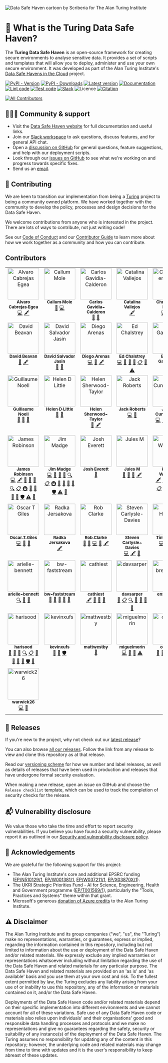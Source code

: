 ![Data Safe Haven cartoon by Scriberia for The Alan Turing Institute](docs/source/_static/scriberia_diagram.jpg)

# 👀 What is the Turing Data Safe Haven?

The **Turing Data Safe Haven** is an open-source framework for creating secure environments to analyse sensitive data.
It provides a set of scripts and templates that will allow you to deploy, administer and use your own secure environment.
It was developed as part of the Alan Turing Institute's [Data Safe Havens in the Cloud](https://www.turing.ac.uk/research/research-projects/data-safe-havens-cloud) project.

[![PyPI - Version](https://img.shields.io/pypi/v/data-safe-haven)](https://pypi.org/project/data-safe-haven/)
[![PyPI - Downloads](https://img.shields.io/pypi/dm/data-safe-haven)](https://pypi.org/project/data-safe-haven/)
[![Latest version](https://img.shields.io/github/v/release/alan-turing-institute/data-safe-haven?style=flat&label=Latest&color=%234B78E6)](https://github.com/alan-turing-institute/data-safe-haven/releases)
[![Documentation](https://readthedocs.org/projects/data-safe-haven/badge/?version=latest)](https://data-safe-haven.readthedocs.io/en/latest/?badge=latest)
[![Lint code](https://github.com/alan-turing-institute/data-safe-haven/actions/workflows/lint_code.yaml/badge.svg)](https://github.com/alan-turing-institute/data-safe-haven/actions/workflows/lint_code.yaml)
[![Test code](https://github.com/alan-turing-institute/data-safe-haven/actions/workflows/test_code.yaml/badge.svg)](https://github.com/alan-turing-institute/data-safe-haven/actions/workflows/test_code.yaml)
[![Slack](https://img.shields.io/badge/Join%20us!-yellow?style=flat&logo=slack&logoColor=white&labelColor=4A154B&label=Slack)](https://join.slack.com/t/turingdatasafehaven/signup)
![Licence](https://img.shields.io/github/license/alan-turing-institute/data-safe-haven)
[![Citation](https://img.shields.io/badge/citation-cite%20this%20project-informational)](https://github.com/alan-turing-institute/data-safe-haven/blob/develop/CITATION.cff)
<!-- ALL-CONTRIBUTORS-BADGE:START - Do not remove or modify this section -->
[![All Contributors](https://img.shields.io/badge/all_contributors-50-orange.svg?style=flat-square)](#contributors-)
<!-- ALL-CONTRIBUTORS-BADGE:END -->

## 🧑‍🧑‍🧒 Community & support

- Visit the [Data Safe Haven website](https://data-safe-haven.readthedocs.io) for full documentation and useful links.
- Join our [Slack workspace](https://join.slack.com/t/turingdatasafehaven/shared_invite/zt-104oyd8wn-DyOufeaAQFiJDlG5dDGk~w) to ask questions, discuss features, and for general API chat.
- Open a [discussion on GitHub](https://github.com/alan-turing-institute/data-safe-haven/discussions) for general questions, feature suggestions, and help with our deployment scripts.
- Look through our [issues on GitHub](https://github.com/alan-turing-institute/data-safe-haven/issues) to see what we're working on and progress towards specific fixes.
- Send us an [email](mailto:safehavendevs@turing.ac.uk).

## 👐 Contributing

We are keen to transition our implementation from being a [Turing](https://www.turing.ac.uk/) project to being a community owned platform.
We have worked together with the community to develop the policy, processes and design decisions for the Data Safe Haven.

We welcome contributions from anyone who is interested in the project.
There are lots of ways to contribute, not just writing code!

See our [Code of Conduct](CODE_OF_CONDUCT.md) and our [Contributor Guide](CONTRIBUTING.md) to learn more about how we work together as a community and how you can contribute.

## Contributors

<!-- ALL-CONTRIBUTORS-LIST:START - Do not remove or modify this section -->
<!-- prettier-ignore-start -->
<!-- markdownlint-disable -->
<table>
  <tbody>
    <tr>
      <td align="center" valign="top" width="14.28%"><a href="https://warwick.ac.uk/fac/sci/mathsys/people/students/2015intake/cabrejas-egea/"><img src="https://avatars.githubusercontent.com/u/22940095?v=4?s=100" width="100px;" alt="Alvaro Cabrejas Egea"/><br /><sub><b>Alvaro Cabrejas Egea</b></sub></a><br /><a href="https://github.com/alan-turing-institute/data-safe-haven/commits?author=ACabrejas" title="Code">💻</a> <a href="#content-ACabrejas" title="Content">🖋</a></td>
      <td align="center" valign="top" width="14.28%"><a href="https://github.com/callummole"><img src="https://avatars.githubusercontent.com/u/22677759?v=4?s=100" width="100px;" alt="Callum Mole"/><br /><sub><b>Callum Mole</b></sub></a><br /><a href="https://github.com/alan-turing-institute/data-safe-haven/issues?q=author%3Acallummole" title="Bug reports">🐛</a> <a href="https://github.com/alan-turing-institute/data-safe-haven/commits?author=callummole" title="Code">💻</a></td>
      <td align="center" valign="top" width="14.28%"><a href="https://carlos.gavidia.me/"><img src="https://avatars.githubusercontent.com/u/1616531?v=4?s=100" width="100px;" alt="Carlos Gavidia-Calderon"/><br /><sub><b>Carlos Gavidia-Calderon</b></sub></a><br /><a href="https://github.com/alan-turing-institute/data-safe-haven/issues?q=author%3Acptanalatriste" title="Bug reports">🐛</a> <a href="#ideas-cptanalatriste" title="Ideas, Planning, & Feedback">🤔</a></td>
      <td align="center" valign="top" width="14.28%"><a href="https://vallejosgroup.github.io/"><img src="https://avatars.githubusercontent.com/u/7511093?v=4?s=100" width="100px;" alt="Catalina Vallejos"/><br /><sub><b>Catalina Vallejos</b></sub></a><br /><a href="#content-catavallejos" title="Content">🖋</a></td>
      <td align="center" valign="top" width="14.28%"><a href="https://github.com/christopheredsall"><img src="https://avatars.githubusercontent.com/u/1021204?v=4?s=100" width="100px;" alt="Christopher Edsall"/><br /><sub><b>Christopher Edsall</b></sub></a><br /><a href="https://github.com/alan-turing-institute/data-safe-haven/commits?author=christopheredsall" title="Code">💻</a> <a href="https://github.com/alan-turing-institute/data-safe-haven/commits?author=christopheredsall" title="Documentation">📖</a> <a href="https://github.com/alan-turing-institute/data-safe-haven/issues?q=author%3Achristopheredsall" title="Bug reports">🐛</a></td>
      <td align="center" valign="top" width="14.28%"><a href="https://github.com/DDelbarre"><img src="https://avatars.githubusercontent.com/u/108824056?v=4?s=100" width="100px;" alt="DDelbarre"/><br /><sub><b>DDelbarre</b></sub></a><br /><a href="https://github.com/alan-turing-institute/data-safe-haven/issues?q=author%3ADDelbarre" title="Bug reports">🐛</a></td>
      <td align="center" valign="top" width="14.28%"><a href="https://github.com/sysdan"><img src="https://avatars.githubusercontent.com/u/49038294?v=4?s=100" width="100px;" alt="Daniel"/><br /><sub><b>Daniel</b></sub></a><br /><a href="https://github.com/alan-turing-institute/data-safe-haven/commits?author=sysdan" title="Code">💻</a> <a href="https://github.com/alan-turing-institute/data-safe-haven/issues?q=author%3Asysdan" title="Bug reports">🐛</a></td>
    </tr>
    <tr>
      <td align="center" valign="top" width="14.28%"><a href="https://github.com/DavidBeavan"><img src="https://avatars.githubusercontent.com/u/6524799?v=4?s=100" width="100px;" alt="David Beavan"/><br /><sub><b>David Beavan</b></sub></a><br /><a href="https://github.com/alan-turing-institute/data-safe-haven/commits?author=DavidBeavan" title="Documentation">📖</a> <a href="#content-DavidBeavan" title="Content">🖋</a></td>
      <td align="center" valign="top" width="14.28%"><a href="https://github.com/dsj976"><img src="https://avatars.githubusercontent.com/u/57944311?v=4?s=100" width="100px;" alt="David Salvador Jasin"/><br /><sub><b>David Salvador Jasin</b></sub></a><br /><a href="https://github.com/alan-turing-institute/data-safe-haven/issues?q=author%3Adsj976" title="Bug reports">🐛</a> <a href="https://github.com/alan-turing-institute/data-safe-haven/commits?author=dsj976" title="Documentation">📖</a></td>
      <td align="center" valign="top" width="14.28%"><a href="https://darenasc.github.io/"><img src="https://avatars.githubusercontent.com/u/7409896?v=4?s=100" width="100px;" alt="Diego Arenas"/><br /><sub><b>Diego Arenas</b></sub></a><br /><a href="https://github.com/alan-turing-institute/data-safe-haven/commits?author=darenasc" title="Code">💻</a> <a href="#ideas-darenasc" title="Ideas, Planning, & Feedback">🤔</a> <a href="#content-darenasc" title="Content">🖋</a></td>
      <td align="center" valign="top" width="14.28%"><a href="http://edchalstrey.com/"><img src="https://avatars.githubusercontent.com/u/5486164?v=4?s=100" width="100px;" alt="Ed Chalstrey"/><br /><sub><b>Ed Chalstrey</b></sub></a><br /><a href="https://github.com/alan-turing-institute/data-safe-haven/commits?author=edwardchalstrey1" title="Code">💻</a> <a href="https://github.com/alan-turing-institute/data-safe-haven/commits?author=edwardchalstrey1" title="Documentation">📖</a> <a href="https://github.com/alan-turing-institute/data-safe-haven/issues?q=author%3Aedwardchalstrey1" title="Bug reports">🐛</a> <a href="#ideas-edwardchalstrey1" title="Ideas, Planning, & Feedback">🤔</a> <a href="#eventOrganizing-edwardchalstrey1" title="Event Organizing">📋</a> <a href="https://github.com/alan-turing-institute/data-safe-haven/pulls?q=is%3Apr+reviewed-by%3Aedwardchalstrey1" title="Reviewed Pull Requests">👀</a> <a href="https://github.com/alan-turing-institute/data-safe-haven/commits?author=edwardchalstrey1" title="Tests">⚠️</a></td>
      <td align="center" valign="top" width="14.28%"><a href="http://evelinag.com/"><img src="https://avatars.githubusercontent.com/u/5541162?v=4?s=100" width="100px;" alt="Evelina Gabasova"/><br /><sub><b>Evelina Gabasova</b></sub></a><br /><a href="#content-evelinag" title="Content">🖋</a></td>
      <td align="center" valign="top" width="14.28%"><a href="https://github.com/fedenanni"><img src="https://avatars.githubusercontent.com/u/8415204?v=4?s=100" width="100px;" alt="Federico Nanni"/><br /><sub><b>Federico Nanni</b></sub></a><br /><a href="https://github.com/alan-turing-institute/data-safe-haven/commits?author=fedenanni" title="Code">💻</a> <a href="https://github.com/alan-turing-institute/data-safe-haven/issues?q=author%3Afedenanni" title="Bug reports">🐛</a> <a href="https://github.com/alan-turing-institute/data-safe-haven/commits?author=fedenanni" title="Documentation">📖</a> <a href="#ideas-fedenanni" title="Ideas, Planning, & Feedback">🤔</a></td>
      <td align="center" valign="top" width="14.28%"><a href="https://github.com/fkiraly"><img src="https://avatars.githubusercontent.com/u/7985502?v=4?s=100" width="100px;" alt="Franz Király"/><br /><sub><b>Franz Király</b></sub></a><br /><a href="#content-fkiraly" title="Content">🖋</a></td>
    </tr>
    <tr>
      <td align="center" valign="top" width="14.28%"><a href="https://github.com/gn5"><img src="https://avatars.githubusercontent.com/u/50482094?v=4?s=100" width="100px;" alt="Guillaume Noell"/><br /><sub><b>Guillaume Noell</b></sub></a><br /><a href="https://github.com/alan-turing-institute/data-safe-haven/commits?author=gn5" title="Documentation">📖</a> <a href="https://github.com/alan-turing-institute/data-safe-haven/issues?q=author%3Agn5" title="Bug reports">🐛</a> <a href="#ideas-gn5" title="Ideas, Planning, & Feedback">🤔</a></td>
      <td align="center" valign="top" width="14.28%"><a href="https://github.com/helendduncan"><img src="https://avatars.githubusercontent.com/u/46891265?v=4?s=100" width="100px;" alt="Helen D Little"/><br /><sub><b>Helen D Little</b></sub></a><br /><a href="https://github.com/alan-turing-institute/data-safe-haven/issues?q=author%3Ahelendduncan" title="Bug reports">🐛</a> <a href="https://github.com/alan-turing-institute/data-safe-haven/pulls?q=is%3Apr+reviewed-by%3Ahelendduncan" title="Reviewed Pull Requests">👀</a></td>
      <td align="center" valign="top" width="14.28%"><a href="http://helen.st/cv"><img src="https://avatars.githubusercontent.com/u/217966?v=4?s=100" width="100px;" alt="Helen Sherwood-Taylor"/><br /><sub><b>Helen Sherwood-Taylor</b></sub></a><br /><a href="#ideas-helenst" title="Ideas, Planning, & Feedback">🤔</a> <a href="#content-helenst" title="Content">🖋</a></td>
      <td align="center" valign="top" width="14.28%"><a href="https://github.com/jack89roberts"><img src="https://avatars.githubusercontent.com/u/16308271?v=4?s=100" width="100px;" alt="Jack Roberts"/><br /><sub><b>Jack Roberts</b></sub></a><br /><a href="https://github.com/alan-turing-institute/data-safe-haven/commits?author=jack89roberts" title="Code">💻</a> <a href="https://github.com/alan-turing-institute/data-safe-haven/issues?q=author%3Ajack89roberts" title="Bug reports">🐛</a></td>
      <td align="center" valign="top" width="14.28%"><a href="https://github.com/james-c"><img src="https://avatars.githubusercontent.com/u/150765?v=4?s=100" width="100px;" alt="James Cunningham"/><br /><sub><b>James Cunningham</b></sub></a><br /><a href="https://github.com/alan-turing-institute/data-safe-haven/commits?author=james-c" title="Code">💻</a> <a href="https://github.com/alan-turing-institute/data-safe-haven/commits?author=james-c" title="Documentation">📖</a> <a href="https://github.com/alan-turing-institute/data-safe-haven/issues?q=author%3Ajames-c" title="Bug reports">🐛</a> <a href="#ideas-james-c" title="Ideas, Planning, & Feedback">🤔</a> <a href="#content-james-c" title="Content">🖋</a></td>
      <td align="center" valign="top" width="14.28%"><a href="https://github.com/triangle-man"><img src="https://avatars.githubusercontent.com/u/1172905?v=4?s=100" width="100px;" alt="James Geddes"/><br /><sub><b>James Geddes</b></sub></a><br /><a href="#content-triangle-man" title="Content">🖋</a></td>
      <td align="center" valign="top" width="14.28%"><a href="https://github.com/jamespjh"><img src="https://avatars.githubusercontent.com/u/55009?v=4?s=100" width="100px;" alt="James Hetherington"/><br /><sub><b>James Hetherington</b></sub></a><br /><a href="https://github.com/alan-turing-institute/data-safe-haven/commits?author=jamespjh" title="Documentation">📖</a> <a href="https://github.com/alan-turing-institute/data-safe-haven/issues?q=author%3Ajamespjh" title="Bug reports">🐛</a> <a href="#ideas-jamespjh" title="Ideas, Planning, & Feedback">🤔</a> <a href="#fundingFinding-jamespjh" title="Funding Finding">🔍</a> <a href="#projectManagement-jamespjh" title="Project Management">📆</a> <a href="#promotion-jamespjh" title="Promotion">📣</a> <a href="#talk-jamespjh" title="Talks">📢</a> <a href="#content-jamespjh" title="Content">🖋</a></td>
    </tr>
    <tr>
      <td align="center" valign="top" width="14.28%"><a href="https://github.com/jemrobinson"><img src="https://avatars.githubusercontent.com/u/3502751?v=4?s=100" width="100px;" alt="James Robinson"/><br /><sub><b>James Robinson</b></sub></a><br /><a href="https://github.com/alan-turing-institute/data-safe-haven/commits?author=jemrobinson" title="Code">💻</a> <a href="#content-jemrobinson" title="Content">🖋</a> <a href="https://github.com/alan-turing-institute/data-safe-haven/commits?author=jemrobinson" title="Documentation">📖</a> <a href="https://github.com/alan-turing-institute/data-safe-haven/issues?q=author%3Ajemrobinson" title="Bug reports">🐛</a> <a href="#ideas-jemrobinson" title="Ideas, Planning, & Feedback">🤔</a> <a href="#fundingFinding-jemrobinson" title="Funding Finding">🔍</a> <a href="#eventOrganizing-jemrobinson" title="Event Organizing">📋</a> <a href="#infra-jemrobinson" title="Infrastructure (Hosting, Build-Tools, etc)">🚇</a> <a href="#projectManagement-jemrobinson" title="Project Management">📆</a> <a href="#promotion-jemrobinson" title="Promotion">📣</a> <a href="#question-jemrobinson" title="Answering Questions">💬</a> <a href="https://github.com/alan-turing-institute/data-safe-haven/pulls?q=is%3Apr+reviewed-by%3Ajemrobinson" title="Reviewed Pull Requests">👀</a> <a href="#security-jemrobinson" title="Security">🛡️</a> <a href="https://github.com/alan-turing-institute/data-safe-haven/commits?author=jemrobinson" title="Tests">⚠️</a> <a href="#talk-jemrobinson" title="Talks">📢</a></td>
      <td align="center" valign="top" width="14.28%"><a href="https://github.com/JimMadge"><img src="https://avatars.githubusercontent.com/u/23616154?v=4?s=100" width="100px;" alt="Jim Madge"/><br /><sub><b>Jim Madge</b></sub></a><br /><a href="https://github.com/alan-turing-institute/data-safe-haven/commits?author=JimMadge" title="Code">💻</a> <a href="https://github.com/alan-turing-institute/data-safe-haven/commits?author=JimMadge" title="Documentation">📖</a> <a href="https://github.com/alan-turing-institute/data-safe-haven/issues?q=author%3AJimMadge" title="Bug reports">🐛</a> <a href="#ideas-JimMadge" title="Ideas, Planning, & Feedback">🤔</a> <a href="#fundingFinding-JimMadge" title="Funding Finding">🔍</a> <a href="#eventOrganizing-JimMadge" title="Event Organizing">📋</a> <a href="#infra-JimMadge" title="Infrastructure (Hosting, Build-Tools, etc)">🚇</a> <a href="#projectManagement-JimMadge" title="Project Management">📆</a> <a href="#promotion-JimMadge" title="Promotion">📣</a> <a href="#question-JimMadge" title="Answering Questions">💬</a> <a href="https://github.com/alan-turing-institute/data-safe-haven/pulls?q=is%3Apr+reviewed-by%3AJimMadge" title="Reviewed Pull Requests">👀</a> <a href="#security-JimMadge" title="Security">🛡️</a> <a href="https://github.com/alan-turing-institute/data-safe-haven/commits?author=JimMadge" title="Tests">⚠️</a> <a href="#talk-JimMadge" title="Talks">📢</a></td>
      <td align="center" valign="top" width="14.28%"><a href="https://github.com/J0shev"><img src="https://avatars.githubusercontent.com/u/17052866?v=4?s=100" width="100px;" alt="Josh Everett"/><br /><sub><b>Josh Everett</b></sub></a><br /><a href="https://github.com/alan-turing-institute/data-safe-haven/issues?q=author%3AJ0shev" title="Bug reports">🐛</a></td>
      <td align="center" valign="top" width="14.28%"><a href="https://github.com/JulesMarz"><img src="https://avatars.githubusercontent.com/u/40864686?v=4?s=100" width="100px;" alt="Jules M"/><br /><sub><b>Jules M</b></sub></a><br /><a href="https://github.com/alan-turing-institute/data-safe-haven/commits?author=JulesMarz" title="Documentation">📖</a> <a href="#ideas-JulesMarz" title="Ideas, Planning, & Feedback">🤔</a> <a href="https://github.com/alan-turing-institute/data-safe-haven/issues?q=author%3AJulesMarz" title="Bug reports">🐛</a> <a href="#content-JulesMarz" title="Content">🖋</a></td>
      <td align="center" valign="top" width="14.28%"><a href="https://github.com/KirstieJane"><img src="https://avatars.githubusercontent.com/u/3626306?v=4?s=100" width="100px;" alt="Kirstie Whitaker"/><br /><sub><b>Kirstie Whitaker</b></sub></a><br /><a href="#content-KirstieJane" title="Content">🖋</a> <a href="https://github.com/alan-turing-institute/data-safe-haven/commits?author=KirstieJane" title="Documentation">📖</a> <a href="https://github.com/alan-turing-institute/data-safe-haven/issues?q=author%3AKirstieJane" title="Bug reports">🐛</a> <a href="#ideas-KirstieJane" title="Ideas, Planning, & Feedback">🤔</a> <a href="#fundingFinding-KirstieJane" title="Funding Finding">🔍</a> <a href="#eventOrganizing-KirstieJane" title="Event Organizing">📋</a> <a href="#projectManagement-KirstieJane" title="Project Management">📆</a> <a href="#promotion-KirstieJane" title="Promotion">📣</a> <a href="#talk-KirstieJane" title="Talks">📢</a> <a href="#userTesting-KirstieJane" title="User Testing">📓</a></td>
      <td align="center" valign="top" width="14.28%"><a href="https://github.com/martintoreilly"><img src="https://avatars.githubusercontent.com/u/21147592?v=4?s=100" width="100px;" alt="Martin O'Reilly"/><br /><sub><b>Martin O'Reilly</b></sub></a><br /><a href="https://github.com/alan-turing-institute/data-safe-haven/commits?author=martintoreilly" title="Code">💻</a> <a href="#content-martintoreilly" title="Content">🖋</a> <a href="https://github.com/alan-turing-institute/data-safe-haven/commits?author=martintoreilly" title="Documentation">📖</a> <a href="https://github.com/alan-turing-institute/data-safe-haven/issues?q=author%3Amartintoreilly" title="Bug reports">🐛</a> <a href="#ideas-martintoreilly" title="Ideas, Planning, & Feedback">🤔</a> <a href="#fundingFinding-martintoreilly" title="Funding Finding">🔍</a> <a href="#eventOrganizing-martintoreilly" title="Event Organizing">📋</a> <a href="#infra-martintoreilly" title="Infrastructure (Hosting, Build-Tools, etc)">🚇</a> <a href="#projectManagement-martintoreilly" title="Project Management">📆</a> <a href="#promotion-martintoreilly" title="Promotion">📣</a> <a href="#question-martintoreilly" title="Answering Questions">💬</a> <a href="https://github.com/alan-turing-institute/data-safe-haven/pulls?q=is%3Apr+reviewed-by%3Amartintoreilly" title="Reviewed Pull Requests">👀</a> <a href="#security-martintoreilly" title="Security">🛡️</a> <a href="https://github.com/alan-turing-institute/data-safe-haven/commits?author=martintoreilly" title="Tests">⚠️</a> <a href="#talk-martintoreilly" title="Talks">📢</a></td>
      <td align="center" valign="top" width="14.28%"><a href="https://github.com/craddm"><img src="https://avatars.githubusercontent.com/u/5796417?v=4?s=100" width="100px;" alt="Matt Craddock"/><br /><sub><b>Matt Craddock</b></sub></a><br /><a href="https://github.com/alan-turing-institute/data-safe-haven/commits?author=craddm" title="Code">💻</a> <a href="https://github.com/alan-turing-institute/data-safe-haven/commits?author=craddm" title="Documentation">📖</a> <a href="https://github.com/alan-turing-institute/data-safe-haven/issues?q=author%3Acraddm" title="Bug reports">🐛</a> <a href="#ideas-craddm" title="Ideas, Planning, & Feedback">🤔</a> <a href="#fundingFinding-craddm" title="Funding Finding">🔍</a> <a href="#eventOrganizing-craddm" title="Event Organizing">📋</a> <a href="#promotion-craddm" title="Promotion">📣</a> <a href="#question-craddm" title="Answering Questions">💬</a> <a href="https://github.com/alan-turing-institute/data-safe-haven/pulls?q=is%3Apr+reviewed-by%3Acraddm" title="Reviewed Pull Requests">👀</a> <a href="#security-craddm" title="Security">🛡️</a> <a href="https://github.com/alan-turing-institute/data-safe-haven/commits?author=craddm" title="Tests">⚠️</a></td>
    </tr>
    <tr>
      <td align="center" valign="top" width="14.28%"><a href="https://github.com/OscartGiles"><img src="https://avatars.githubusercontent.com/u/12784013?v=4?s=100" width="100px;" alt="Oscar T Giles"/><br /><sub><b>Oscar T Giles</b></sub></a><br /><a href="https://github.com/alan-turing-institute/data-safe-haven/commits?author=OscartGiles" title="Code">💻</a> <a href="https://github.com/alan-turing-institute/data-safe-haven/commits?author=OscartGiles" title="Documentation">📖</a> <a href="#ideas-OscartGiles" title="Ideas, Planning, & Feedback">🤔</a></td>
      <td align="center" valign="top" width="14.28%"><a href="https://github.com/radka-j"><img src="https://avatars.githubusercontent.com/u/29207091?v=4?s=100" width="100px;" alt="Radka Jersakova"/><br /><sub><b>Radka Jersakova</b></sub></a><br /><a href="#content-radka-j" title="Content">🖋</a></td>
      <td align="center" valign="top" width="14.28%"><a href="https://www.coriniumtech.com/"><img src="https://avatars.githubusercontent.com/u/29575619?v=4?s=100" width="100px;" alt="Rob Clarke"/><br /><sub><b>Rob Clarke</b></sub></a><br /><a href="#ideas-RobC-CTL" title="Ideas, Planning, & Feedback">🤔</a> <a href="https://github.com/alan-turing-institute/data-safe-haven/issues?q=author%3ARobC-CTL" title="Bug reports">🐛</a> <a href="https://github.com/alan-turing-institute/data-safe-haven/commits?author=RobC-CTL" title="Code">💻</a> <a href="https://github.com/alan-turing-institute/data-safe-haven/commits?author=RobC-CTL" title="Documentation">📖</a> <a href="#content-RobC-CTL" title="Content">🖋</a></td>
      <td align="center" valign="top" width="14.28%"><a href="https://github.com/steven-cd"><img src="https://avatars.githubusercontent.com/u/5108635?v=4?s=100" width="100px;" alt="Steven Carlysle-Davies"/><br /><sub><b>Steven Carlysle-Davies</b></sub></a><br /><a href="https://github.com/alan-turing-institute/data-safe-haven/commits?author=steven-cd" title="Code">💻</a> <a href="#content-steven-cd" title="Content">🖋</a> <a href="#ideas-steven-cd" title="Ideas, Planning, & Feedback">🤔</a></td>
      <td align="center" valign="top" width="14.28%"><a href="https://github.com/thobson88"><img src="https://avatars.githubusercontent.com/u/26117394?v=4?s=100" width="100px;" alt="Tim Hobson"/><br /><sub><b>Tim Hobson</b></sub></a><br /><a href="https://github.com/alan-turing-institute/data-safe-haven/commits?author=thobson88" title="Code">💻</a> <a href="https://github.com/alan-turing-institute/data-safe-haven/issues?q=author%3Athobson88" title="Bug reports">🐛</a> <a href="https://github.com/alan-turing-institute/data-safe-haven/commits?author=thobson88" title="Documentation">📖</a> <a href="#ideas-thobson88" title="Ideas, Planning, & Feedback">🤔</a></td>
      <td align="center" valign="top" width="14.28%"><a href="https://github.com/tomdoel"><img src="https://avatars.githubusercontent.com/u/4216900?v=4?s=100" width="100px;" alt="Tom Doel"/><br /><sub><b>Tom Doel</b></sub></a><br /><a href="https://github.com/alan-turing-institute/data-safe-haven/commits?author=tomdoel" title="Code">💻</a> <a href="https://github.com/alan-turing-institute/data-safe-haven/commits?author=tomdoel" title="Documentation">📖</a> <a href="https://github.com/alan-turing-institute/data-safe-haven/issues?q=author%3Atomdoel" title="Bug reports">🐛</a> <a href="#ideas-tomdoel" title="Ideas, Planning, & Feedback">🤔</a> <a href="#content-tomdoel" title="Content">🖋</a></td>
      <td align="center" valign="top" width="14.28%"><a href="https://github.com/tomaslaz"><img src="https://avatars.githubusercontent.com/u/12182911?v=4?s=100" width="100px;" alt="Tomas Lazauskas"/><br /><sub><b>Tomas Lazauskas</b></sub></a><br /><a href="https://github.com/alan-turing-institute/data-safe-haven/commits?author=tomaslaz" title="Code">💻</a> <a href="https://github.com/alan-turing-institute/data-safe-haven/commits?author=tomaslaz" title="Documentation">📖</a> <a href="https://github.com/alan-turing-institute/data-safe-haven/issues?q=author%3Atomaslaz" title="Bug reports">🐛</a> <a href="#ideas-tomaslaz" title="Ideas, Planning, & Feedback">🤔</a></td>
    </tr>
    <tr>
      <td align="center" valign="top" width="14.28%"><a href="https://github.com/Arielle-Bennett"><img src="https://avatars.githubusercontent.com/u/74651964?v=4?s=100" width="100px;" alt="arielle-bennett"/><br /><sub><b>arielle-bennett</b></sub></a><br /><a href="#fundingFinding-Arielle-Bennett" title="Funding Finding">🔍</a> <a href="#ideas-Arielle-Bennett" title="Ideas, Planning, & Feedback">🤔</a> <a href="#projectManagement-Arielle-Bennett" title="Project Management">📆</a></td>
      <td align="center" valign="top" width="14.28%"><a href="https://github.com/bw-faststream"><img src="https://avatars.githubusercontent.com/u/54804128?v=4?s=100" width="100px;" alt="bw-faststream"/><br /><sub><b>bw-faststream</b></sub></a><br /><a href="https://github.com/alan-turing-institute/data-safe-haven/commits?author=bw-faststream" title="Documentation">📖</a> <a href="#ideas-bw-faststream" title="Ideas, Planning, & Feedback">🤔</a> <a href="https://github.com/alan-turing-institute/data-safe-haven/issues?q=author%3Abw-faststream" title="Bug reports">🐛</a> <a href="#projectManagement-bw-faststream" title="Project Management">📆</a> <a href="#userTesting-bw-faststream" title="User Testing">📓</a></td>
      <td align="center" valign="top" width="14.28%"><a href="https://github.com/cathiest"><img src="https://avatars.githubusercontent.com/u/38755168?v=4?s=100" width="100px;" alt="cathiest"/><br /><sub><b>cathiest</b></sub></a><br /><a href="#content-cathiest" title="Content">🖋</a> <a href="https://github.com/alan-turing-institute/data-safe-haven/commits?author=cathiest" title="Documentation">📖</a> <a href="https://github.com/alan-turing-institute/data-safe-haven/issues?q=author%3Acathiest" title="Bug reports">🐛</a> <a href="#ideas-cathiest" title="Ideas, Planning, & Feedback">🤔</a></td>
      <td align="center" valign="top" width="14.28%"><a href="https://github.com/Davsarper"><img src="https://avatars.githubusercontent.com/u/118986872?v=4?s=100" width="100px;" alt="davsarper"/><br /><sub><b>davsarper</b></sub></a><br /><a href="https://github.com/alan-turing-institute/data-safe-haven/commits?author=Davsarper" title="Documentation">📖</a> <a href="#eventOrganizing-Davsarper" title="Event Organizing">📋</a> <a href="#fundingFinding-Davsarper" title="Funding Finding">🔍</a> <a href="#ideas-Davsarper" title="Ideas, Planning, & Feedback">🤔</a> <a href="#projectManagement-Davsarper" title="Project Management">📆</a> <a href="#promotion-Davsarper" title="Promotion">📣</a> <a href="#talk-Davsarper" title="Talks">📢</a></td>
      <td align="center" valign="top" width="14.28%"><a href="https://github.com/ens-brett-todd"><img src="https://avatars.githubusercontent.com/u/62715658?v=4?s=100" width="100px;" alt="ens-brett-todd"/><br /><sub><b>ens-brett-todd</b></sub></a><br /><a href="https://github.com/alan-turing-institute/data-safe-haven/commits?author=ens-brett-todd" title="Code">💻</a> <a href="#ideas-ens-brett-todd" title="Ideas, Planning, & Feedback">🤔</a></td>
      <td align="center" valign="top" width="14.28%"><a href="https://github.com/ens-george-holmes"><img src="https://avatars.githubusercontent.com/u/62715301?v=4?s=100" width="100px;" alt="ens-george-holmes"/><br /><sub><b>ens-george-holmes</b></sub></a><br /><a href="https://github.com/alan-turing-institute/data-safe-haven/commits?author=ens-george-holmes" title="Code">💻</a> <a href="#ideas-ens-george-holmes" title="Ideas, Planning, & Feedback">🤔</a></td>
      <td align="center" valign="top" width="14.28%"><a href="https://github.com/getcarter21"><img src="https://avatars.githubusercontent.com/u/34555297?v=4?s=100" width="100px;" alt="getcarter21"/><br /><sub><b>getcarter21</b></sub></a><br /><a href="https://github.com/alan-turing-institute/data-safe-haven/commits?author=getcarter21" title="Code">💻</a> <a href="#content-getcarter21" title="Content">🖋</a></td>
    </tr>
    <tr>
      <td align="center" valign="top" width="14.28%"><a href="https://github.com/harisood"><img src="https://avatars.githubusercontent.com/u/67151373?v=4?s=100" width="100px;" alt="harisood"/><br /><sub><b>harisood</b></sub></a><br /><a href="https://github.com/alan-turing-institute/data-safe-haven/commits?author=harisood" title="Documentation">📖</a> <a href="https://github.com/alan-turing-institute/data-safe-haven/issues?q=author%3Aharisood" title="Bug reports">🐛</a> <a href="#ideas-harisood" title="Ideas, Planning, & Feedback">🤔</a> <a href="#fundingFinding-harisood" title="Funding Finding">🔍</a> <a href="#eventOrganizing-harisood" title="Event Organizing">📋</a> <a href="#projectManagement-harisood" title="Project Management">📆</a> <a href="#promotion-harisood" title="Promotion">📣</a> <a href="#question-harisood" title="Answering Questions">💬</a> <a href="#talk-harisood" title="Talks">📢</a> <a href="#security-harisood" title="Security">🛡️</a> <a href="#userTesting-harisood" title="User Testing">📓</a></td>
      <td align="center" valign="top" width="14.28%"><a href="https://github.com/kevinxufs"><img src="https://avatars.githubusercontent.com/u/48526846?v=4?s=100" width="100px;" alt="kevinxufs"/><br /><sub><b>kevinxufs</b></sub></a><br /><a href="https://github.com/alan-turing-institute/data-safe-haven/commits?author=kevinxufs" title="Documentation">📖</a> <a href="#ideas-kevinxufs" title="Ideas, Planning, & Feedback">🤔</a> <a href="#security-kevinxufs" title="Security">🛡️</a></td>
      <td align="center" valign="top" width="14.28%"><a href="https://github.com/mattwestby"><img src="https://avatars.githubusercontent.com/u/91054185?v=4?s=100" width="100px;" alt="mattwestby"/><br /><sub><b>mattwestby</b></sub></a><br /><a href="https://github.com/alan-turing-institute/data-safe-haven/issues?q=author%3Amattwestby" title="Bug reports">🐛</a></td>
      <td align="center" valign="top" width="14.28%"><a href="https://github.com/miguelmorin"><img src="https://avatars.githubusercontent.com/u/32396311?v=4?s=100" width="100px;" alt="miguelmorin"/><br /><sub><b>miguelmorin</b></sub></a><br /><a href="https://github.com/alan-turing-institute/data-safe-haven/commits?author=miguelmorin" title="Code">💻</a> <a href="https://github.com/alan-turing-institute/data-safe-haven/commits?author=miguelmorin" title="Documentation">📖</a> <a href="#ideas-miguelmorin" title="Ideas, Planning, & Feedback">🤔</a> <a href="https://github.com/alan-turing-institute/data-safe-haven/commits?author=miguelmorin" title="Tests">⚠️</a></td>
      <td align="center" valign="top" width="14.28%"><a href="https://github.com/oforrest"><img src="https://avatars.githubusercontent.com/u/49275282?v=4?s=100" width="100px;" alt="oforrest"/><br /><sub><b>oforrest</b></sub></a><br /><a href="https://github.com/alan-turing-institute/data-safe-haven/commits?author=oforrest" title="Documentation">📖</a> <a href="#ideas-oforrest" title="Ideas, Planning, & Feedback">🤔</a> <a href="#projectManagement-oforrest" title="Project Management">📆</a> <a href="#promotion-oforrest" title="Promotion">📣</a> <a href="#content-oforrest" title="Content">🖋</a></td>
      <td align="center" valign="top" width="14.28%"><a href="https://github.com/rwinstanley1"><img src="https://avatars.githubusercontent.com/u/56362072?v=4?s=100" width="100px;" alt="rwinstanley1"/><br /><sub><b>rwinstanley1</b></sub></a><br /><a href="https://github.com/alan-turing-institute/data-safe-haven/commits?author=rwinstanley1" title="Documentation">📖</a> <a href="#ideas-rwinstanley1" title="Ideas, Planning, & Feedback">🤔</a> <a href="#projectManagement-rwinstanley1" title="Project Management">📆</a> <a href="#security-rwinstanley1" title="Security">🛡️</a></td>
      <td align="center" valign="top" width="14.28%"><a href="https://github.com/vollmersj"><img src="https://avatars.githubusercontent.com/u/12613127?v=4?s=100" width="100px;" alt="vollmersj"/><br /><sub><b>vollmersj</b></sub></a><br /><a href="https://github.com/alan-turing-institute/data-safe-haven/commits?author=vollmersj" title="Documentation">📖</a> <a href="https://github.com/alan-turing-institute/data-safe-haven/issues?q=author%3Avollmersj" title="Bug reports">🐛</a> <a href="#ideas-vollmersj" title="Ideas, Planning, & Feedback">🤔</a> <a href="#content-vollmersj" title="Content">🖋</a></td>
    </tr>
    <tr>
      <td align="center" valign="top" width="14.28%"><a href="https://github.com/warwick26"><img src="https://avatars.githubusercontent.com/u/33690673?v=4?s=100" width="100px;" alt="warwick26"/><br /><sub><b>warwick26</b></sub></a><br /><a href="https://github.com/alan-turing-institute/data-safe-haven/commits?author=warwick26" title="Code">💻</a> <a href="#ideas-warwick26" title="Ideas, Planning, & Feedback">🤔</a></td>
    </tr>
  </tbody>
</table>

<!-- markdownlint-restore -->
<!-- prettier-ignore-end -->

<!-- ALL-CONTRIBUTORS-LIST:END -->

## 🍰 Releases

If you're new to the project, why not check out our [latest release](https://github.com/alan-turing-institute/data-safe-haven/releases/latest)?

You can also browse [all our releases](https://github.com/alan-turing-institute/data-safe-haven/releases).
Follow the link from any release to view and clone this repository as at that release.

Read our [versioning scheme](VERSIONING.md) for how we number and label releases, as well as details of releases that have been used in production and releases that have undergone formal security evaluation.

When making a new release, open an issue on GitHub and choose the `Release checklist` template, which can be used to track the completion of security checks for the release.

## 📬 Vulnerability disclosure

We value those who take the time and effort to report security vulnerabilities.
If you believe you have found a security vulnerability, please report it as outlined in our [Security and vulnerability disclosure policy](SECURITY.md).

## 🙇 Acknowledgements

We are grateful for the following support for this project:

- The Alan Turing Institute's core and additional EPSRC funding ([EP/N510129/1](https://gtr.ukri.org/projects?ref=EP%2FN510129%2F1), [EP/W001381/1](https://gtr.ukri.org/projects?ref=EP%2FW001381%2F1), [EP/W037211/1](https://gtr.ukri.org/projects?ref=EP%2FW037211%2F1), [EP/X03870X/1](https://gtr.ukri.org/projects?ref=EP%2FX03870X%2F1)).
- The UKRI Strategic Priorities Fund - AI for Science, Engineering, Health and Government programme ([EP/T001569/1](https://gow.epsrc.ukri.org/NGBOViewGrant.aspx?GrantRef=EP/T001569/1)), particularly the "Tools, Practices and Systems" theme within that grant.
- Microsoft's generous [donation of Azure credits](https://www.microsoft.com/en-us/research/blog/microsoft-accelerates-data-science-at-the-alan-turing-institute-with-5m-in-cloud-computing-credits/) to the Alan Turing Institute.

## ⚠️  Disclaimer

The Alan Turing Institute and its group companies ("we", "us", the "Turing") make no representations, warranties, or guarantees, express or implied, regarding the information contained in this repository, including but not limited to information about the use or deployment of the Data Safe Haven and/or related materials.
We expressly exclude any implied warranties or representations whatsoever including without limitation regarding the use of the Data Safe Haven and related materials for any particular purpose.
The Data Safe Haven and related materials are provided on an 'as is' and 'as available' basis and you use them at your own cost and risk.
To the fullest extent permitted by law, the Turing excludes any liability arising from your use of or inability to use this repository, any of the information or materials contained on it, and/or the Data Safe Haven.

Deployments of the Data Safe Haven code and/or related materials depend on their specific implementation into different environments and we cannot account for all of these variations.
Safe use of any Data Safe Haven code or materials also relies upon individuals' and their organisations' good and responsible data handling processes and protocols and we make no representations and give no guarantees regarding the safety, security or suitability of any instance(s) of the deployment of the Data Safe Haven.
The Turing assumes no responsibility for updating any of the content in this repository; however, the underlying code and related materials may change from time to time with updates and it is the user's responsibility to keep abreast of these updates.
